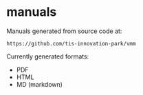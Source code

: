 manuals
=======

Manuals generated from source code at:

`https://github.com/tis-innovation-park/vmm`

Currently generated formats:
* PDF 
* HTML
* MD (markdown)

